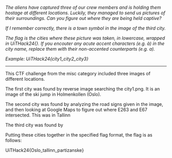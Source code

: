 *The aliens have captured three of our crew members and is holding them hostage at different locations. Luckily, they managed to send us pictures of their surroundings. Can you figure out where they are being held captive?*

*If I remember correctly, there is a town symbol in the image of the third city.*

*The flag is the cities where these picture was taken, in lowercase, wrapped in UiTHack24{}. If you encouter any acute accent characters (e.g. à) in the city name, replace them with their non-accented counterparts (e.g. a).*

*Example: UiTHack24{city1_city2_city3}*

------

This CTF challenge from the misc category included three images of different locations.

The first city was found by reverse image searching the city1.png. It is an image of the ski jump in Holmenkollen (Oslo).

The second city was found by analyzing the road signs given in the image, and then looking at Google Maps to figure out where E263 and E67 intersected. This was in Tallinn

The third city was found by 

Putting these cities together in the specified flag format, the flag is as follows:

UiTHack24{Oslo_tallinn_partizanske}


